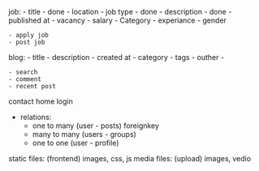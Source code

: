 job:
    - title   - done
    - location
    - job type - done
    - description - done
    - published at
    - vacancy
    - salary
    - Category
    - experiance
    - gender


    - apply job
    - post job

blog:
    - title
    - description
    - created at
    - category
    - tags
    - outher
    - 

    - search
    - comment
    - recent post

contact
home
login

* relations:
    - one to many  (user - posts) foreignkey
    - many to many (users - groups)
    - one to one   (user - profile)


static files: (frontend) images, css, js
media files: (upload) images, vedio